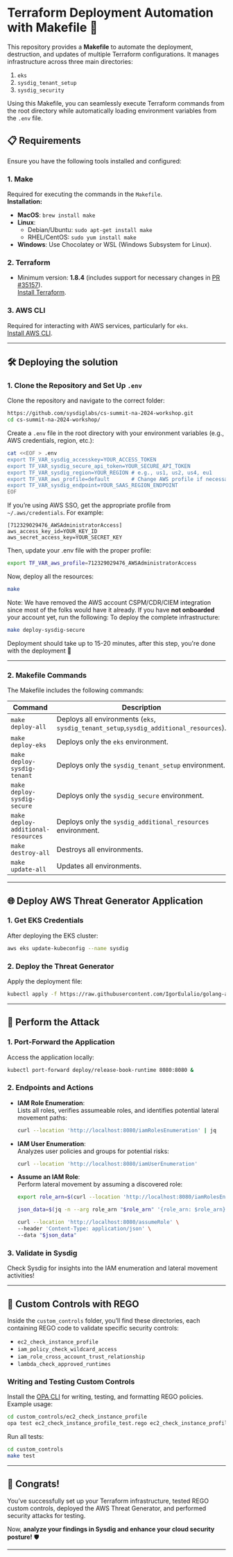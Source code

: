 

# Terraform Deployment Automation with Makefile 🚀

This repository provides a **Makefile** to automate the deployment, destruction, and updates of multiple Terraform configurations. It manages infrastructure across three main directories:  
1. `eks`  
2. `sysdig_tenant_setup`  
3. `sysdig_security`  

Using this Makefile, you can seamlessly execute Terraform commands from the root directory while automatically loading environment variables from the `.env` file.

## 📋 Requirements

Ensure you have the following tools installed and configured:

### 1. **Make**  
Required for executing the commands in the `Makefile`.  
**Installation:**  
- **MacOS**: `brew install make`  
- **Linux**:  
  - Debian/Ubuntu: `sudo apt-get install make`  
  - RHEL/CentOS: `sudo yum install make`  
- **Windows**: Use Chocolatey or WSL (Windows Subsystem for Linux).  

### 2. **Terraform**  
- Minimum version: **1.8.4** (includes support for necessary changes in [PR #35157](https://github.com/hashicorp/terraform/pull/35157)).  
[Install Terraform](https://www.terraform.io/downloads.html).

### 3. **AWS CLI**  
Required for interacting with AWS services, particularly for `eks`.  
[Install AWS CLI](https://aws.amazon.com/cli/).

---

## 🛠️ Deploying the solution

### 1. **Clone the Repository and Set Up `.env`**
Clone the repository and navigate to the correct folder:
```bash
https://github.com/sysdiglabs/cs-summit-na-2024-workshop.git
cd cs-summit-na-2024-workshop/
```

Create a `.env` file in the root directory with your environment variables (e.g., AWS credentials, region, etc.):
```bash
cat <<EOF > .env
export TF_VAR_sysdig_accesskey=YOUR_ACCESS_TOKEN
export TF_VAR_sysdig_secure_api_token=YOUR_SECURE_API_TOKEN
export TF_VAR_sysdig_region=YOUR_REGION # e.g., us1, us2, us4, eu1
export TF_VAR_aws_profile=default       # Change AWS profile if necessary
export TF_VAR_sysdig_endpoint=YOUR_SAAS_REGION_ENDPOINT
EOF
```

If you’re using AWS SSO, get the appropriate profile from `~/.aws/credentials`. For example:
```
[712329029476_AWSAdministratorAccess]
aws_access_key_id=YOUR_KEY_ID
aws_secret_access_key=YOUR_SECRET_KEY
```

Then, update your .env file with the proper profile:
```bash
export TF_VAR_aws_profile=712329029476_AWSAdministratorAccess
```

Now, deploy all the resources:
```bash
make
```

Note: 
We have removed the AWS account CSPM/CDR/CIEM integration since most of the folks would have it already. If you have **not onboarded** your account yet, run the following:
To deploy the complete infrastructure:
```bash
make deploy-sysdig-secure
```

Deployment should take up to 15-20 minutes, after this step, you're done with the deployment 🎉

---

### 2. **Makefile Commands**
The Makefile includes the following commands:

| **Command**               | **Description**                                                                 |
|---------------------------|---------------------------------------------------------------------------------|
| `make deploy-all`         | Deploys all environments (`eks`, `sysdig_tenant_setup`,`sysdig_additional_resources`).     |
| `make deploy-eks`         | Deploys only the `eks` environment.                                             |
| `make deploy-sysdig-tenant` | Deploys only the `sysdig_tenant_setup` environment.                           |
| `make deploy-sysdig-secure` | Deploys only the `sysdig_secure` environment.                                 |
| `make deploy-additional-resources` | Deploys only the `sysdig_additional_resources` environment.            | 
| `make destroy-all`        | Destroys all environments.                                                      |
| `make update-all`         | Updates all environments.                                                       |

---

## 🌐 Deploy AWS Threat Generator Application

### 1. **Get EKS Credentials**
After deploying the EKS cluster:
```bash
aws eks update-kubeconfig --name sysdig
```

### 2. **Deploy the Threat Generator**
Apply the deployment file:
```bash
kubectl apply -f https://raw.githubusercontent.com/IgorEulalio/golang-aws-threat-generator/refs/heads/main/deployment/deployment.yml
```

---

## 🎯 Perform the Attack

### 1. **Port-Forward the Application**
Access the application locally:
```bash
kubectl port-forward deploy/release-book-runtime 8080:8080 &
```

### 2. **Endpoints and Actions**
- **IAM Role Enumeration**:  
  Lists all roles, verifies assumeable roles, and identifies potential lateral movement paths:
  ```bash
  curl --location 'http://localhost:8080/iamRolesEnumeration' | jq
  ```

- **IAM User Enumeration**:  
  Analyzes user policies and groups for potential risks:
  ```bash
  curl --location 'http://localhost:8080/iamUserEnumeration'
  ```

- **Assume an IAM Role**:  
  Perform lateral movement by assuming a discovered role:
  ```bash
  export role_arn=$(curl --location 'http://localhost:8080/iamRolesEnumeration' | jq -r '.[].Arn')

  json_data=$(jq -n --arg role_arn "$role_arn" '{role_arn: $role_arn}')

  curl --location 'http://localhost:8080/assumeRole' \
  --header 'Content-Type: application/json' \
  --data "$json_data"
  ```

### 3. **Validate in Sysdig**
Check Sysdig for insights into the IAM enumeration and lateral movement activities!

---

## 🧪 Custom Controls with REGO

Inside the `custom_controls` folder, you’ll find these directories, each containing REGO code to validate specific security controls:  
- `ec2_check_instance_profile`  
- `iam_policy_check_wildcard_access`  
- `iam_role_cross_account_trust_relationship`  
- `lambda_check_approved_runtimes`  

### Writing and Testing Custom Controls  
Install the [OPA CLI](https://www.openpolicyagent.org/docs/latest/#1-download-opa) for writing, testing, and formatting REGO policies.  
Example usage:
```bash
cd custom_controls/ec2_check_instance_profile
opa test ec2_check_instance_profile_test.rego ec2_check_instance_profile.rego
```

Run all tests:
```bash
cd custom_controls
make test
```

---

## 🎉 Congrats!  
You’ve successfully set up your Terraform infrastructure, tested REGO custom controls, deployed the AWS Threat Generator, and performed security attacks for testing.  

Now, **analyze your findings in Sysdig and enhance your cloud security posture!** 🛡️

--- 

